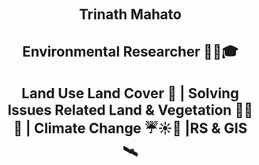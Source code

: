 <h1 align="center"><strong>Trinath Mahato</strong></h1>
<h1 align="center"><strong>Environmental Researcher 👨‍🔬🎓</strong></h1>
<h1 align="center"><strong>Land Use Land Cover 🌆 | Solving Issues Related Land & Vegetation 🌾🌿🌄 | Climate Change ☔☀️🌊 |RS & GIS 🛰️</strong></h2>

<!--
**kakarot108/kakarot108** is a ✨ _special_ ✨ repository because its `README.md` (this file) appears on your GitHub profile.

Here are some ideas to get you started:

- 🔭 I’m currently working on ...
- 🌱 I’m currently learning ...
- 👯 I’m looking to collaborate on ...
- 🤔 I’m looking for help with ...
- 💬 Ask me about ...
- 📫 How to reach me: ...
- 😄 Pronouns: ...
- ⚡ Fun fact: ...
-->
